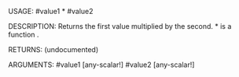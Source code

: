 USAGE:
     #value1 * #value2

DESCRIPTION:
     Returns the first value multiplied by the second.
     * is a function .

RETURNS:
    (undocumented)

ARGUMENTS:
    #value1 [any-scalar!]
    #value2 [any-scalar!]
